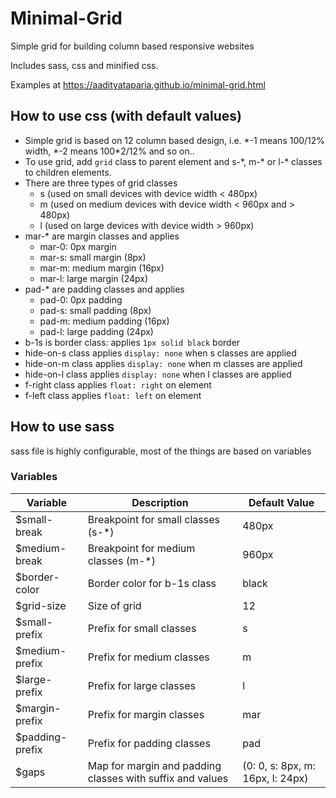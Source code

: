 # Minimal-Grid
Simple grid for building column based responsive websites

Includes sass, css and minified css.

Examples at https://aadityataparia.github.io/minimal-grid.html

## How to use css (with default values)
- Simple grid is based on 12 column based design, i.e. \*-1 means 100/12% width, \*-2 means 100*2/12% and so on..
- To use grid, add `grid` class to parent element and s-\*, m-\* or l-\* classes to children elements.
- There are three types of grid classes
  - s (used on small devices with device width < 480px)
  - m (used on medium devices with device width < 960px and > 480px)
  - l (used on large devices with device width > 960px)
- mar-\* are margin classes and applies
  - mar-0: 0px margin
  - mar-s: small margin (8px)
  - mar-m: medium margin (16px)
  - mar-l: large margin (24px)
- pad-\* are padding classes and applies
  - pad-0: 0px padding
  - pad-s: small padding (8px)
  - pad-m: medium padding (16px)
  - pad-l: large padding (24px)
- b-1s is border class: applies `1px solid black` border
- hide-on-s class applies `display: none` when s classes are applied
- hide-on-m class applies `display: none` when m classes are applied
- hide-on-l class applies `display: none` when l classes are applied
- f-right class applies `float: right` on element
- f-left class applies `float: left` on element

## How to use sass

sass file is highly configurable, most of the things are based on variables

### Variables

| Variable  | Description | Default Value |
| ------------- | ------------- | ------------ |
| $small-break | Breakpoint for small classes (s-\*) | 480px |
| $medium-break | Breakpoint for medium classes (m-\*) | 960px |
| $border-color | Border color for b-1s class | black |
| $grid-size | Size of grid | 12 |
| $small-prefix | Prefix for small classes | s |
| $medium-prefix | Prefix for medium classes | m |
| $large-prefix | Prefix for large classes | l |
| $margin-prefix | Prefix for margin classes | mar |
| $padding-prefix | Prefix for padding classes | pad |
| $gaps | Map for margin and padding classes with suffix and values | (0: 0, s: 8px, m: 16px, l: 24px) |

